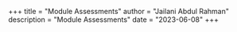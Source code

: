 +++
title = "Module Assessments"
author = "Jailani Abdul Rahman"
description = "Module Assessments"
date = "2023-06-08"
+++